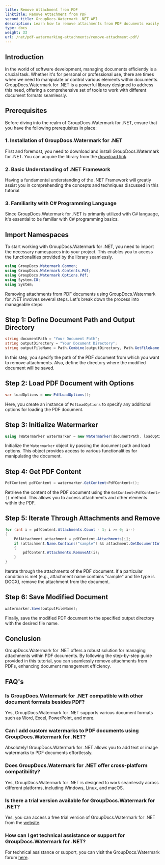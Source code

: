 ```yaml
---
title: Remove Attachment from PDF
linktitle: Remove Attachment from PDF
second_title: GroupDocs.Watermark .NET API
description: Learn how to remove attachments from PDF documents easily using GroupDocs.Watermark for .NET. Enhance your document management efficiency.
type: docs
weight: 33
url: /net/pdf-watermarking-attachments/remove-attachment-pdf/
---
```

## Introduction
In the world of software development, managing documents efficiently is a crucial task. Whether it's for personal or professional use, there are times when we need to manipulate or control various elements within documents. GroupDocs.Watermark for .NET is a powerful library designed to address this need, offering a comprehensive set of tools to work with different document formats seamlessly.
## Prerequisites
Before diving into the realm of GroupDocs.Watermark for .NET, ensure that you have the following prerequisites in place:
### 1. Installation of GroupDocs.Watermark for .NET
First and foremost, you need to download and install GroupDocs.Watermark for .NET. You can acquire the library from the [download link](https://releases.groupdocs.com/Watermark/net/).
### 2. Basic Understanding of .NET Framework
Having a fundamental understanding of the .NET Framework will greatly assist you in comprehending the concepts and techniques discussed in this tutorial.
### 3. Familiarity with C# Programming Language
Since GroupDocs.Watermark for .NET is primarily utilized with C# language, it's essential to be familiar with C# programming basics.

## Import Namespaces
To start working with GroupDocs.Watermark for .NET, you need to import the necessary namespaces into your project. This enables you to access the functionalities provided by the library seamlessly.

```csharp
using GroupDocs.Watermark.Common;
using GroupDocs.Watermark.Contents.Pdf;
using GroupDocs.Watermark.Options.Pdf;
using System.IO;
using System;
```
Removing attachments from PDF documents using GroupDocs.Watermark for .NET involves several steps. Let's break down the process into manageable steps:
## Step 1: Define Document Path and Output Directory
```csharp
string documentPath = "Your Document Path";
string outputDirectory = "Your Document Directory";
string outputFileName = Path.Combine(outputDirectory, Path.GetFileName(documentPath));
```
In this step, you specify the path of the PDF document from which you want to remove attachments. Also, define the directory where the modified document will be saved.
## Step 2: Load PDF Document with Options
```csharp
var loadOptions = new PdfLoadOptions();
```
Here, you create an instance of `PdfLoadOptions` to specify any additional options for loading the PDF document.
## Step 3: Initialize Watermarker
```csharp
using (Watermarker watermarker = new Watermarker(documentPath, loadOptions))
```
Initialize the `Watermarker` object by passing the document path and load options. This object provides access to various functionalities for manipulating the document.
## Step 4: Get PDF Content
```csharp
PdfContent pdfContent = watermarker.GetContent<PdfContent>();
```
Retrieve the content of the PDF document using the `GetContent<PdfContent>()` method. This allows you to access attachments and other elements within the PDF.
## Step 5: Iterate Through Attachments and Remove
```csharp
for (int i = pdfContent.Attachments.Count - 1; i >= 0; i--)
{
    PdfAttachment attachment = pdfContent.Attachments[i];
    if (attachment.Name.Contains("sample") && attachment.GetDocumentInfo().FileType == FileType.DOCX)
    {
        pdfContent.Attachments.RemoveAt(i);
    }
}
```
Iterate through the attachments of the PDF document. If a particular condition is met (e.g., attachment name contains "sample" and file type is DOCX), remove the attachment from the document.
## Step 6: Save Modified Document
```csharp
watermarker.Save(outputFileName);
```
Finally, save the modified PDF document to the specified output directory with the desired file name.

## Conclusion
GroupDocs.Watermark for .NET offers a robust solution for managing attachments within PDF documents. By following the step-by-step guide provided in this tutorial, you can seamlessly remove attachments from PDFs, enhancing document management efficiency.
## FAQ's
### Is GroupDocs.Watermark for .NET compatible with other document formats besides PDF?
Yes, GroupDocs.Watermark for .NET supports various document formats such as Word, Excel, PowerPoint, and more.
### Can I add custom watermarks to PDF documents using GroupDocs.Watermark for .NET?
Absolutely! GroupDocs.Watermark for .NET allows you to add text or image watermarks to PDF documents effortlessly.
### Does GroupDocs.Watermark for .NET offer cross-platform compatibility?
Yes, GroupDocs.Watermark for .NET is designed to work seamlessly across different platforms, including Windows, Linux, and macOS.
### Is there a trial version available for GroupDocs.Watermark for .NET?
Yes, you can access a free trial version of GroupDocs.Watermark for .NET from the [website](https://releases.groupdocs.com/).
### How can I get technical assistance or support for GroupDocs.Watermark for .NET?
For technical assistance or support, you can visit the GroupDocs.Watermark forum [here](https://forum.groupdocs.com/c/watermark/19).
